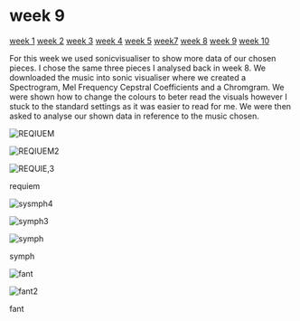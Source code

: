 # week 9

[week 1](week1.md)  [week 2](week2.md)  [week 3](week3.md)  [week 4](week4.md)  [week 5](week5.md)   [week7](week7.md)  [week 8](week8.md)  [week 9](week9.md)  [week 10](week10.md)  

For this week we used sonicvisualiser to show more data of our chosen pieces. I chose the same three pieces I analysed back in week 8. We downloaded the music into sonic visualiser where we created a Spectrogram, Mel Frequency Cepstral Coefficients and a Chromgram. We were shown how to change the colours to beter read the visuals however I stuck to the standard settings as it was easier to read for me. We were then asked to analyse our shown data in reference to the music chosen. 


![REQIUEM](https://github.com/2578428b/MCA-2023/assets/146018791/7d3ab341-53f8-4767-a1d2-a12c35506b09)

![REQIUEM2](https://github.com/2578428b/MCA-2023/assets/146018791/c6937b06-71b4-48c4-8336-756cb916c695)


![REQUIE,3](https://github.com/2578428b/MCA-2023/assets/146018791/2d093e2f-cc21-4599-a85f-99ca2fe2243f)

requiem

![sysmph4](https://github.com/2578428b/MCA-2023/assets/146018791/761305b6-7e6d-46ab-a3c5-d9fdaf475cfa)


![symph3](https://github.com/2578428b/MCA-2023/assets/146018791/ed6b96b9-bc68-4b6d-8ccf-0308c0fead73)


![symph](https://github.com/2578428b/MCA-2023/assets/146018791/9f059789-8eb6-492d-8955-ec455501002e)

symph


![fant](https://github.com/2578428b/MCA-2023/assets/146018791/878b22e3-ad5e-4996-bb23-4b375f5afac6)

![fant2](https://github.com/2578428b/MCA-2023/assets/146018791/b339850a-ebfb-4521-85c2-f598775b78f9)



fant







